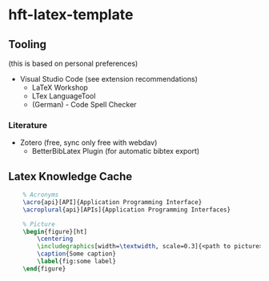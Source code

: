 # hft-latex-template

## Tooling
(this is based on personal preferences)
- Visual Studio Code (see extension recommendations) 
    - LaTeX Workshop
    - LTex LanguageTool 
    - (German) - Code Spell Checker
### Literature
- Zotero (free, sync only free with webdav)
    - BetterBibLatex Plugin (for automatic bibtex export)

## Latex Knowledge Cache
``` latex
    % Acronyms
    \acro{api}[API]{Application Programming Interface}
    \acroplural{api}[APIs]{Application Programming Interfaces}

    % Picture
    \begin{figure}[ht]
        \centering
        \includegraphics[width=\textwidth, scale=0.3]{<path to picture>.png}
        \caption{Some caption}
        \label{fig:some label}
    \end{figure}
```
